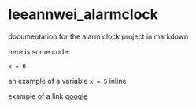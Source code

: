 # leeannwei_alarmclock

documentation for the alarm clock project in markdown

here is some code:
```
x = 0
```

an example of a variable `x = 5` inline

example of a link [google](https://www.google.com) 